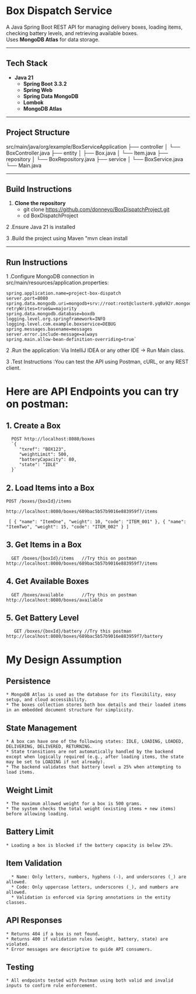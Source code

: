 #  Box Dispatch Service

A Java Spring Boot REST API for managing delivery boxes, loading items, checking battery levels, and retrieving available boxes.  
Uses **MongoDB Atlas** for data storage.

--------------------------------------------------------

##  Tech Stack
- **Java 21**
  - **Spring Boot 3.3.2**
  - **Spring Web**
  - **Spring Data MongoDB**
  - **Lombok**
  - **MongoDB Atlas**

--------------------------------------------------------

##  Project Structure
src/main/java/org/example/BoxServiceApplication
├── controller
│ └── BoxController.java
├── entity
│ ├── Box.java
│ └── Item.java
├── repository
│ └── BoxRepository.java
├── service
│ └── BoxService.java
└── Main.java

-------------------------------------------------------

##  **Build Instructions**
1. **Clone the repository**
    * git clone https://github.com/donneyo/BoxDispatchProject.git
    * cd BoxDispatchProject

2 .Ensure Java 21 is installed

3 .Build the project using Maven "mvn clean install

-------------------------------------------------------

## **Run Instructions**
1 .Configure MongoDB connection in src/main/resources/application.properties:

    spring.application.name=project-box-dispatch
    server.port=8080
    spring.data.mongodb.uri=mongodb+srv://root:root@cluster0.yq0a92r.mongodb.net/boxdb?retryWrites=true&w=majority
    spring.data.mongodb.database=boxdb
    logging.level.org.springframework=INFO
    logging.level.com.example.boxservice=DEBUG
    spring.messages.basename=messages
    server.error.include-message=always
    spring.main.allow-bean-definition-overriding=true`
    

2 .Run the application: Via IntelliJ IDEA or any other IDE → Run Main class. 

3 .Test Instructions :You can test the API using Postman, cURL, or any REST client.



# Here are API Endpoints you can try on postman:

## 1. Create a Box

      POST http://localhost:8080/boxes
      `{
         "txref": "BOX123",
         "weightLimit": 500,
         "batteryCapacity": 80,
         "state": "IDLE"
      }`

## 2.  Load Items into a Box

    POST /boxes/{boxId}/items

    http://localhost:8080/boxes/689bac5b57b9016e883959f7/items 
    

   ` [
    {
    "name": "ItemOne",
    "weight": 10,
    "code": "ITEM_001"
    },
    {
    "name": "ItemTwo",
    "weight": 15,
    "code": "ITEM_002"
    }
    ]`

## 3. Get Items in a Box
      GET /boxes/{boxId}/items   //Try this on postman http://localhost:8080/boxes/689bac5b57b9016e883959f7/items

## 4.  Get Available Boxes
      GET /boxes/available       //Try this on postman http://localhost:8080/boxes/available

## 5.  Get Battery Level
       GET /boxes/{boxId}/battery //Try this postman http://localhost:8080/boxes/689bac5b57b9016e883959f7/battery


# My Design Assumption

## Persistence
    * MongoDB Atlas is used as the database for its flexibility, easy setup, and cloud accessibility.
    * The boxes collection stores both box details and their loaded items in an embedded document structure for simplicity.

## State Management
    * A box can have one of the following states: IDLE, LOADING, LOADED, DELIVERING, DELIVERED, RETURNING.
    * State transitions are not automatically handled by the backend except when logically required (e.g., after loading items, the state may be set to LOADING if not already).
    * The backend validates that battery level ≥ 25% when attempting to load items.

## Weight Limit
    * The maximum allowed weight for a box is 500 grams.
    * The system checks the total weight (existing items + new items) before allowing loading.

## Battery Limit
    * Loading a box is blocked if the battery capacity is below 25%.

## Item Validation
      * Name: Only letters, numbers, hyphens (-), and underscores (_) are allowed.
      * Code: Only uppercase letters, underscores (_), and numbers are allowed.
      * Validation is enforced via Spring annotations in the entity classes.

## API Responses
    * Returns 404 if a box is not found.
    * Returns 400 if validation rules (weight, battery, state) are violated.
    * Error messages are descriptive to guide API consumers.

## Testing
    * All endpoints tested with Postman using both valid and invalid inputs to confirm rule enforcement.




